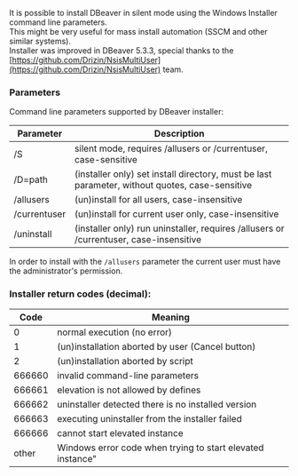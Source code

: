 It is possible to install DBeaver in silent mode using the Windows Installer command line parameters.  
This might be very useful for mass install automation (SSCM and other similar systems).  
Installer was improved in DBeaver 5.3.3, special thanks to the [https://github.com/Drizin/NsisMultiUser](https://github.com/Drizin/NsisMultiUser) team.  

### Parameters 

Command line parameters supported by DBeaver installer:

Parameter|Description
---|---
/S | silent mode, requires /allusers or /currentuser, case-sensitive
/D=path | (installer only) set install directory, must be last parameter, without quotes, case-sensitive
/allusers | (un)install for all users, case-insensitive
/currentuser | (un)install for current user only, case-insensitive
/uninstall | (installer only) run uninstaller, requires /allusers or /currentuser, case-insensitive

In order to install with the `/allusers` parameter the current user must have the administrator's permission.

### Installer return codes (decimal):

Code|Meaning
---|---
0 | normal execution (no error)
1 | (un)installation aborted by user (Cancel button)
2 | (un)installation aborted by script
666660 | invalid command-line parameters
666661 | elevation is not allowed by defines
666662 | uninstaller detected there is no installed version
666663 | executing uninstaller from the installer failed
666666 | cannot start elevated instance
other | Windows error code when trying to start elevated instance"
